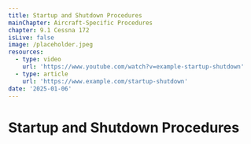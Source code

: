 ```yaml
---
title: Startup and Shutdown Procedures
mainChapter: Aircraft-Specific Procedures
chapter: 9.1 Cessna 172
isLive: false
image: /placeholder.jpeg
resources:
  - type: video
    url: 'https://www.youtube.com/watch?v=example-startup-shutdown'
  - type: article
    url: 'https://www.example.com/startup-shutdown'
date: '2025-01-06'
---
```


# Startup and Shutdown Procedures
